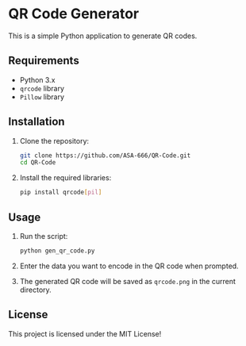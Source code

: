 # QR Code Generator

This is a simple Python application to generate QR codes.

## Requirements

- Python 3.x
- `qrcode` library
- `Pillow` library

## Installation

1. Clone the repository:
    ```sh
    git clone https://github.com/ASA-666/QR-Code.git
    cd QR-Code
    ```

2. Install the required libraries:
    ```sh
    pip install qrcode[pil]
    ```

## Usage

1. Run the script:
    ```sh
    python gen_qr_code.py
    ```

2. Enter the data you want to encode in the QR code when prompted.

3. The generated QR code will be saved as `qrcode.png` in the current directory.


## License

This project is licensed under the MIT License!

